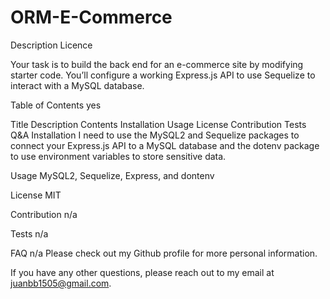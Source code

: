 # ORM-E-Commerce
Description
Licence

Your task is to build the back end for an e-commerce site by modifying starter code. You’ll configure a working Express.js API to use Sequelize to interact with a MySQL database.

Table of Contents
yes

Title
Description
Contents
Installation
Usage
License
Contribution
Tests
Q&A
Installation
I need to use the MySQL2 and Sequelize packages to connect your Express.js API to a MySQL database and the dotenv package to use environment variables to store sensitive data.

Usage
MySQL2, Sequelize, Express, and dontenv

License
MIT

Contribution
n/a

Tests
n/a

FAQ
n/a Please check out my Github profile for more personal information.

If you have any other questions, please reach out to my email at juanbb1505@gmail.com.
